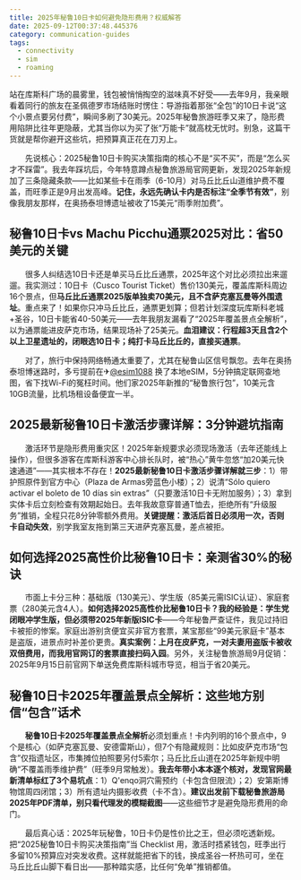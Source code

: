 ```yaml
---
title: 2025年秘鲁10日卡如何避免隐形费用？权威解答
date: 2025-09-12T00:37:48.445376
category: communication-guides
tags:
  - connectivity
  - sim
  - roaming
---
```


站在库斯科广场的晨雾里，钱包被悄悄掏空的滋味真不好受——去年9月，我亲眼看着同行的旅友在圣佩德罗市场结账时愣住：导游指着那张“全包”的10日卡说“这个小景点要另付费”，瞬间多刷了30美元。2025年秘鲁旅游旺季又来了，隐形费用陷阱比往年更隐蔽，尤其当你以为买了张“万能卡”就高枕无忧时。别急，这篇干货就是帮你避开这些坑，把预算真正花在刀刃上。

　　先说核心：2025秘鲁10日卡购买决策指南的核心不是“买不买”，而是“怎么买才不踩雷”。我去年踩坑后，今年特意蹲点秘鲁旅游局官网更新，发现2025年新规加了三条隐藏条款——比如某些卡在雨季（6-10月）对马丘比丘山道维护费不覆盖，而旺季正是9月出发高峰。**记住，永远先确认卡内是否标注“全季节有效”**，别像我朋友那样，在奥扬泰坦博遗址被收了15美元“雨季附加费”。

## 秘鲁10日卡vs Machu Picchu通票2025对比：省50美元的关键

　　很多人纠结选10日卡还是单买马丘比丘通票，2025年这个对比必须拉出来遛遛。我实测过：10日卡（Cusco Tourist Ticket）售价130美元，覆盖库斯科周边16个景点，但**马丘比丘通票2025版单独卖70美元，且不含萨克塞瓦曼等外围遗址**。重点来了！如果你只冲马丘比丘，通票更划算；但若计划深度玩库斯科老城+圣谷，10日卡能省40-50美元——去年我朋友漏看了“2025年覆盖景点全解析”，以为通票能进皮萨克市场，结果现场补了25美元。**血泪建议：行程超3天且含2个以上卫星遗址的，闭眼选10日卡；纯打卡马丘比丘的，直接买通票**。

　　对了，旅行中保持网络畅通太重要了，尤其在秘鲁山区信号飘忽。去年在奥扬泰坦博迷路时，多亏提前在✈[@esim1088](https://t.me/s/esim1088) 换了本地eSIM，5分钟搞定联网查地图，省下找Wi-Fi的冤枉时间。他们家2025年新推的“秘鲁旅行包”，10美元含10GB流量，比机场租设备便宜一半。

## 2025最新秘鲁10日卡激活步骤详解：3分钟避坑指南

　　激活环节是隐形费用重灾区！2025年新规要求必须现场激活（去年还能线上操作），但很多游客在库斯科游客中心排长队时，被“热心”黄牛忽悠“加20美元快速通道”——其实根本不存在！**2025最新秘鲁10日卡激活步骤详解就三步**：1）带护照原件到官方中心（Plaza de Armas旁蓝色小楼）；2）说清“Sólo quiero activar el boleto de 10 días sin extras”（只要激活10日卡无附加服务）；3）拿到实体卡后立刻检查有效期起始日。去年我故意穿普通T恤去，拒绝所有“升级服务”推销，全程只花8分钟零额外费用。**关键提醒：激活后首日必须用一次，否则卡自动失效**，别学我室友拖到第三天进萨克塞瓦曼，差点被拒。

## 如何选择2025高性价比秘鲁10日卡：亲测省30%的秘诀

　　市面上卡分三种：基础版（130美元）、学生版（85美元需ISIC认证）、家庭套票（280美元含4人）。**如何选择2025高性价比秘鲁10日卡？我的经验是：学生党闭眼冲学生版，但必须带2025年新版ISIC卡**——今年秘鲁严查证件，我见过持旧卡被拒的惨案。家庭出游别贪便宜买非官方套票，某宝那些“99美元家庭卡”基本是盗版，进景点时补差价更贵。**真实案例：上月在皮萨克，一对夫妻用盗版卡被收双倍费用，而我用官网订的套票直接扫码入园**。另外，关注秘鲁旅游局9月促销：2025年9月15日前官网下单送免费库斯科城市导览，相当于省20美元。

## 秘鲁10日卡2025年覆盖景点全解析：这些地方别信“包含”话术

　　**秘鲁10日卡2025年覆盖景点全解析**必须划重点！卡内列明的16个景点中，9个是核心（如萨克塞瓦曼、安德雷斯山），但7个有隐藏规则：比如皮萨克市场“包含”仅指遗址区，市集摊位拍照要另付5索尔；马丘比丘山道在2025年新规中明确“不覆盖雨季维护费”（旺季9月常触发）。**我去年带小本本逐个核对，发现官网最新清单标红了3个易坑点**：1）Q'enqo洞穴需预约（卡包含但限流）；2）安第斯博物馆周四闭馆；3）所有遗址内摄影收费（卡不含）。**建议出发前下载秘鲁旅游局2025年PDF清单，别只看代理发的模糊截图**——这些细节才是避免隐形费用的命门。

　　最后真心话：2025年玩秘鲁，10日卡仍是性价比之王，但必须吃透新规。把“2025秘鲁10日卡购买决策指南”当 Checklist 用，激活时捂紧钱包，旺季出行多留10%预算应对突发收费。这样就能把省下的钱，换成圣谷一杯热可可，坐在马丘比丘山脚下看日出——那种踏实感，比任何“免单”推销都值。